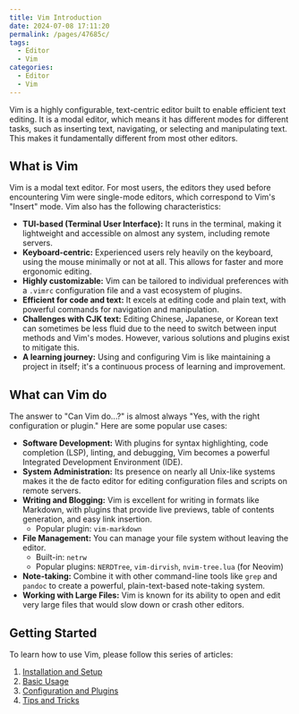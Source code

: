 ```yaml
---
title: Vim Introduction
date: 2024-07-08 17:11:20
permalink: /pages/47685c/
tags:
  - Editor
  - Vim
categories:
  - Editor
  - Vim
---
```


Vim is a highly configurable, text-centric editor built to enable efficient text editing. It is a modal editor, which means it has different modes for different tasks, such as inserting text, navigating, or selecting and manipulating text. This makes it fundamentally different from most other editors.

<!--more-->

## What is Vim

Vim is a modal text editor. For most users, the editors they used before encountering Vim were single-mode editors, which correspond to Vim's "Insert" mode. Vim also has the following characteristics:

- **TUI-based (Terminal User Interface):** It runs in the terminal, making it lightweight and accessible on almost any system, including remote servers.
- **Keyboard-centric:** Experienced users rely heavily on the keyboard, using the mouse minimally or not at all. This allows for faster and more ergonomic editing.
- **Highly customizable:** Vim can be tailored to individual preferences with a `.vimrc` configuration file and a vast ecosystem of plugins.
- **Efficient for code and text:** It excels at editing code and plain text, with powerful commands for navigation and manipulation.
- **Challenges with CJK text:** Editing Chinese, Japanese, or Korean text can sometimes be less fluid due to the need to switch between input methods and Vim's modes. However, various solutions and plugins exist to mitigate this.
- **A learning journey:** Using and configuring Vim is like maintaining a project in itself; it's a continuous process of learning and improvement.

## What can Vim do

The answer to "Can Vim do...?" is almost always "Yes, with the right configuration or plugin." Here are some popular use cases:

- **Software Development:** With plugins for syntax highlighting, code completion (LSP), linting, and debugging, Vim becomes a powerful Integrated Development Environment (IDE).
- **System Administration:** Its presence on nearly all Unix-like systems makes it the de facto editor for editing configuration files and scripts on remote servers.
- **Writing and Blogging:** Vim is excellent for writing in formats like Markdown, with plugins that provide live previews, table of contents generation, and easy link insertion.
  - Popular plugin: `vim-markdown`
- **File Management:** You can manage your file system without leaving the editor.
  - Built-in: `netrw`
  - Popular plugins: `NERDTree`, `vim-dirvish`, `nvim-tree.lua` (for Neovim)
- **Note-taking:** Combine it with other command-line tools like `grep` and `pandoc` to create a powerful, plain-text-based note-taking system.
- **Working with Large Files:** Vim is known for its ability to open and edit very large files that would slow down or crash other editors.

## Getting Started

To learn how to use Vim, please follow this series of articles:

1. [Installation and Setup](./01.Install-and-Setup.md)
2. [Basic Usage](./02.Basic-Usage.md)
3. [Configuration and Plugins](./03.Configuration-and-Plugins.md)
4. [Tips and Tricks](./04.Tips-and-Tricks.md)
